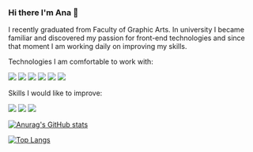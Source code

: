 ### Hi there I'm Ana 👋

I recently graduated from Faculty of Graphic Arts. In university I became familiar and discovered my passion for front-end technologies and since that moment I am working daily on improving my skills. 

Technologies I am comfortable to work with: 

![](https://img.shields.io/badge/-JavaScript-informational?style=flat&logo=javascript&logoColor=white&color=yellow)
![](https://img.shields.io/badge/-HTML-informational?style=flat&logo=HTML5&logoColor=white&color=orange)
![](https://img.shields.io/badge/-CSS-informational?style=flat&logo=CSS3&logoColor=white&color=blue)
![](https://img.shields.io/badge/-Sass-informational?style=flat&logo=sass&logoColor=white&color=pink)
![](https://img.shields.io/badge/-React.js_--_basics-informational?style=flat&logo=react&logoColor=white&color=61DBFB)
![](https://img.shields.io/badge/-git_--_basics-informational?style=flat&logo=git&logoColor=white&color=black)


Skills I would like to improve:

![](https://img.shields.io/badge/-JavaScript_--_advanced_concepts-informational?style=flat&logo=javascript&logoColor=white&color=yellow)
![](https://img.shields.io/badge/-React.js-informational?style=flat&logo=react&logoColor=white&color=61DBFB)
![](https://img.shields.io/badge/-Learn_more_about_web_security-informational?style=flat&logo=lock&logoColor=white&color=neon)






[![Anurag's GitHub stats](https://github-readme-stats.vercel.app/api?username=anagrguric)](https://github.com/anagrguric/github-readme-stats)

[![Top Langs](https://github-readme-stats.vercel.app/api/top-langs/?username=anagrguric)](https://github.com/anagrguric/github-readme-stats)



<!--
**AnaGrguric/anagrguric** is a ✨ _special_ ✨ repository because its `README.md` (this file) appears on your GitHub profile.

Here are some ideas to get you started:

- 🔭 I’m currently working on ...
- 🌱 I’m currently learning 
- 👯 I’m looking to collaborate on ...
- 🤔 I’m looking for help with ...
- 💬 Ask me about ...
- 📫 How to reach me: ...
- 😄 Pronouns: ...
- ⚡ Fun fact: ...
-->
